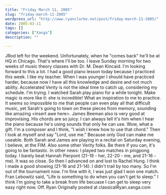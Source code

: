 ```yaml
---
title: "Friday March 11, 2005"
slug: "friday-march-11-2005"
wordpress_url: "http://www.ryanclarke.net/post/friday-march-11-2005/"
date: 2005-03-11
tags: []
categories: ["Xanga"]
description: ""

---
```


JRod left for the weekend. Unfortunately, when he "comes back" he'll be at HQ in Chicago. That's where I'll be too. I leave Sunday morning for two weeks of music theory classes with Dr. M. Dean Kincaid. I'm looking forward to this a lot.
 I had a good piano lesson today because I practiced this week. I like my teacher. When I was younger I should have practiced harder, because now I have all this knowledge and desire and not much ability. Accelerated Verity is not the ideal time to catch up, considering my schedule. I'm trying. I watched Sarah play piano for a while tonight. Make magic is more like it: she is incredible! What an inspiration to me to practice. It seems so impossible to me that people can even play all that difficult music, yet Sarah's going to town on these pieces from memory, sounding like amazing \<insert awe here\>. James Beeman also is very good at improvising. His chords are so juicy. I can always tell it's him when I hear the piano because he's using sounds that only he can use. Wow, what a gift. I'm a composer and I think, "I wish I knew how to use that chord." Then I look at myself and say "Lord, use me." Because only God can make me useable. Both Sarah and James are playing in a recital on Saturday evening, I believe, at the FIM. Also some other Verity folks. Be there if you can, it's going to be fantastic.
 In other news: I played two matches in pingpong today. I barely beat Hannah Pierpont (21-19 - her, 22-20 - me, and 21-16 - me). It was so close. So then I advanced on and lost to Rachel Hung. I think I made a good showing (21-16 and 21-14). I didn't trail by too many. So I'm out of the tournament now. I'm fine with it, I was just glad I won one match.
Fran Lebowitz said, "Life is something to do when you can't get to sleep." I think I'm going to take a break from life becuase I can get to sleep very easy right now. Off.
 Ryan
Originally posted at classicalRyan.xanga.com

